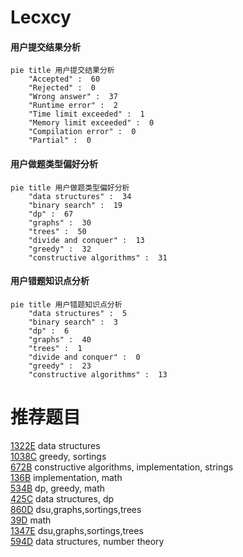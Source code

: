 # Lecxcy

<!-- tabs:start -->



#### **用户提交结果分析**

```mermaid
pie title 用户提交结果分析
    "Accepted" :  60
    "Rejected" :  0
    "Wrong answer" :  37
    "Runtime error" :  2
    "Time limit exceeded" :  1
    "Memory limit exceeded" :  0
    "Compilation error" :  0
    "Partial" :  0
```

#### **用户做题类型偏好分析**

```mermaid
pie title 用户做题类型偏好分析
    "data structures" :  34
    "binary search" :  19
    "dp" :  67
    "graphs" :  30
    "trees" :  50
    "divide and conquer" :  13
    "greedy" :  32
    "constructive algorithms" :  31
```
#### **用户错题知识点分析**

```mermaid
pie title 用户错题知识点分析
    "data structures" :  5
    "binary search" :  3
    "dp" :  6
    "graphs" :  40
    "trees" :  1
    "divide and conquer" :  0
    "greedy" :  23
    "constructive algorithms" :  13
```



<!-- tabs:end -->
# 推荐题目
[1322E](https://codeforces.com/contest/1322/problem/E)		data structures		  
[1038C](https://codeforces.com/contest/1038/problem/C)		greedy,
                        sortings		  
[672B](https://codeforces.com/contest/672/problem/B)		constructive algorithms,
                        implementation,
                        strings		  
[136B](https://codeforces.com/contest/136/problem/B)		implementation,
                        math		  
[534B](https://codeforces.com/contest/534/problem/B)		dp,
                        greedy,
                        math		  
[425C](https://codeforces.com/contest/425/problem/C)		data structures,
                        dp		  
[860D](https://codeforces.com/contest/860/problem/D)		dsu,graphs,sortings,trees		  
[39D](https://codeforces.com/contest/39/problem/D)		math		  
[1347E](https://codeforces.com/contest/1347/problem/E)		dsu,graphs,sortings,trees		  
[594D](https://codeforces.com/contest/594/problem/D)		data structures,
                        number theory		  
